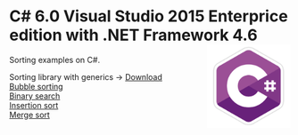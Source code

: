 # C# 6.0 Visual Studio 2015 Enterprice edition with .NET Framework 4.6 <img src="https://github.com/narekye/Password_generator/blob/master/C%23pic.png" align="right" width="150px" height="150px" /> 
 
Sorting examples on C#.

Sorting library with generics -> [Download](https://codeload.github.com/narekye/Sorting_Examples/zip/master) <br />
[Bubble sorting](https://github.com/narekye/Sorting_Examples/tree/master/Bubble_Sorting) <br />
[Binary search](https://github.com/narekye/Sorting_Examples/tree/master/Binary_Search) <br />
[Insertion sort](https://github.com/narekye/Sorting_Examples/tree/master/Insertio_Sort) <br />
[Merge sort](https://github.com/narekye/Sorting_Examples/tree/master/Merge_Sort) <br />
